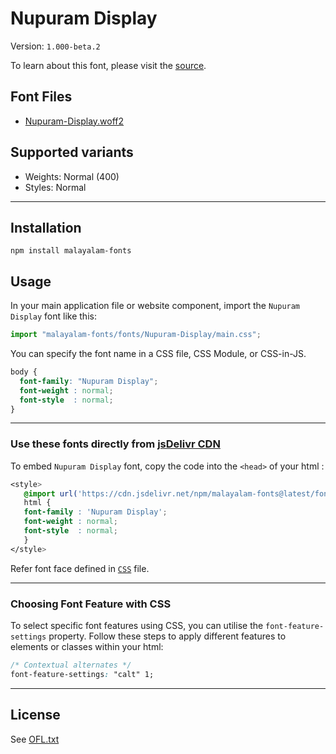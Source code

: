 # Nupuram Display

Version: `1.000-beta.2`

To learn about this font, please visit the [source](https://gitlab.com/smc/fonts/Nupuram).

## Font Files

* [Nupuram-Display.woff2](Nupuram-Display.woff2)

## Supported variants

* Weights: Normal (400)
* Styles: Normal

---

## Installation

```shell
npm install malayalam-fonts
```
## Usage

In your main application file or website component, import the `Nupuram Display` font like this:

```javascript
import "malayalam-fonts/fonts/Nupuram-Display/main.css";
```
You can specify the font name in a CSS file, CSS Module, or CSS-in-JS.

```css
body {
  font-family: "Nupuram Display";
  font-weight : normal;
  font-style  : normal;
}
```
---

### Use these fonts directly from [jsDelivr CDN](https://www.jsdelivr.com/package/npm/malayalam-fonts)

To embed `Nupuram Display` font, copy the code into the `<head>` of your html :

```css
<style>
   @import url('https://cdn.jsdelivr.net/npm/malayalam-fonts@latest/fonts/Nupuram-Display/main.min.css');
   html {
   font-family : 'Nupuram Display';
   font-weight : normal;
   font-style  : normal;
   }
</style>
```
Refer font face defined in [`CSS`](main.css) file.

---
### Choosing Font Feature with CSS

To select specific font features using CSS, you can utilise the `font-feature-settings` property. Follow these steps to apply different features to elements or classes within your html:

```css
/* Contextual alternates */
font-feature-settings: "calt" 1;
```

---
## License

See [OFL.txt](OFL.txt)